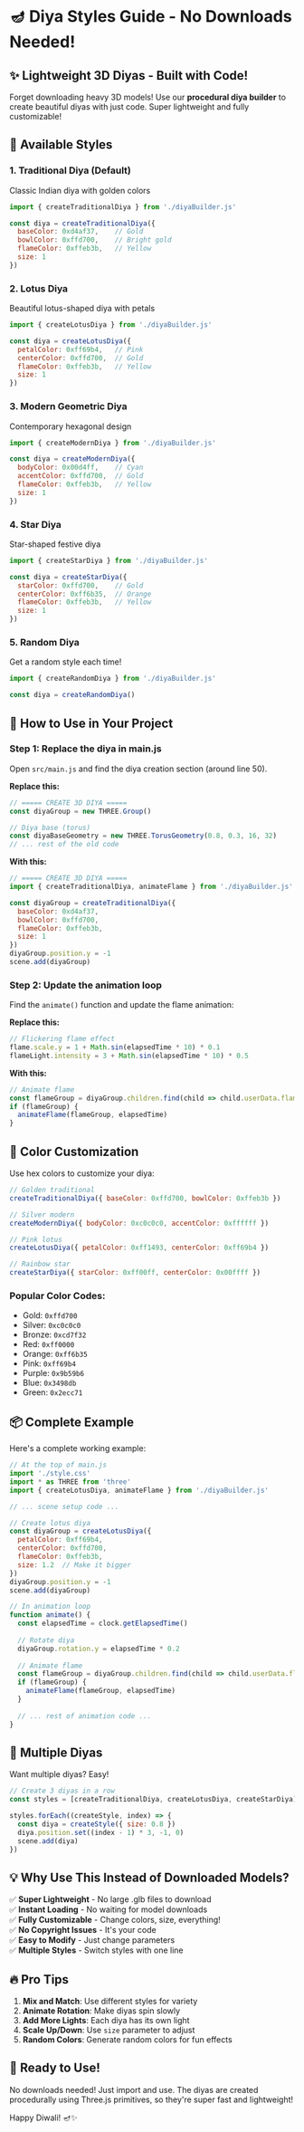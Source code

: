 # 🪔 Diya Styles Guide - No Downloads Needed!

## ✨ Lightweight 3D Diyas - Built with Code!

Forget downloading heavy 3D models! Use our **procedural diya builder** to create beautiful diyas with just code. Super lightweight and fully customizable!

## 🎨 Available Styles

### 1. Traditional Diya (Default)
Classic Indian diya with golden colors
```javascript
import { createTraditionalDiya } from './diyaBuilder.js'

const diya = createTraditionalDiya({
  baseColor: 0xd4af37,    // Gold
  bowlColor: 0xffd700,    // Bright gold
  flameColor: 0xffeb3b,   // Yellow
  size: 1
})
```

### 2. Lotus Diya
Beautiful lotus-shaped diya with petals
```javascript
import { createLotusDiya } from './diyaBuilder.js'

const diya = createLotusDiya({
  petalColor: 0xff69b4,   // Pink
  centerColor: 0xffd700,  // Gold
  flameColor: 0xffeb3b,   // Yellow
  size: 1
})
```

### 3. Modern Geometric Diya
Contemporary hexagonal design
```javascript
import { createModernDiya } from './diyaBuilder.js'

const diya = createModernDiya({
  bodyColor: 0x00d4ff,    // Cyan
  accentColor: 0xffd700,  // Gold
  flameColor: 0xffeb3b,   // Yellow
  size: 1
})
```

### 4. Star Diya
Star-shaped festive diya
```javascript
import { createStarDiya } from './diyaBuilder.js'

const diya = createStarDiya({
  starColor: 0xffd700,    // Gold
  centerColor: 0xff6b35,  // Orange
  flameColor: 0xffeb3b,   // Yellow
  size: 1
})
```

### 5. Random Diya
Get a random style each time!
```javascript
import { createRandomDiya } from './diyaBuilder.js'

const diya = createRandomDiya()
```

## 🚀 How to Use in Your Project

### Step 1: Replace the diya in main.js

Open `src/main.js` and find the diya creation section (around line 50).

**Replace this:**
```javascript
// ===== CREATE 3D DIYA =====
const diyaGroup = new THREE.Group()

// Diya base (torus)
const diyaBaseGeometry = new THREE.TorusGeometry(0.8, 0.3, 16, 32)
// ... rest of the old code
```

**With this:**
```javascript
// ===== CREATE 3D DIYA =====
import { createTraditionalDiya, animateFlame } from './diyaBuilder.js'

const diyaGroup = createTraditionalDiya({
  baseColor: 0xd4af37,
  bowlColor: 0xffd700,
  flameColor: 0xffeb3b,
  size: 1
})
diyaGroup.position.y = -1
scene.add(diyaGroup)
```

### Step 2: Update the animation loop

Find the `animate()` function and update the flame animation:

**Replace this:**
```javascript
// Flickering flame effect
flame.scale.y = 1 + Math.sin(elapsedTime * 10) * 0.1
flameLight.intensity = 3 + Math.sin(elapsedTime * 10) * 0.5
```

**With this:**
```javascript
// Animate flame
const flameGroup = diyaGroup.children.find(child => child.userData.flame)
if (flameGroup) {
  animateFlame(flameGroup, elapsedTime)
}
```

## 🎨 Color Customization

Use hex colors to customize your diya:

```javascript
// Golden traditional
createTraditionalDiya({ baseColor: 0xffd700, bowlColor: 0xffeb3b })

// Silver modern
createModernDiya({ bodyColor: 0xc0c0c0, accentColor: 0xffffff })

// Pink lotus
createLotusDiya({ petalColor: 0xff1493, centerColor: 0xff69b4 })

// Rainbow star
createStarDiya({ starColor: 0xff00ff, centerColor: 0x00ffff })
```

### Popular Color Codes:
- Gold: `0xffd700`
- Silver: `0xc0c0c0`
- Bronze: `0xcd7f32`
- Red: `0xff0000`
- Orange: `0xff6b35`
- Pink: `0xff69b4`
- Purple: `0x9b59b6`
- Blue: `0x3498db`
- Green: `0x2ecc71`

## 📦 Complete Example

Here's a complete working example:

```javascript
// At the top of main.js
import './style.css'
import * as THREE from 'three'
import { createLotusDiya, animateFlame } from './diyaBuilder.js'

// ... scene setup code ...

// Create lotus diya
const diyaGroup = createLotusDiya({
  petalColor: 0xff69b4,
  centerColor: 0xffd700,
  flameColor: 0xffeb3b,
  size: 1.2  // Make it bigger
})
diyaGroup.position.y = -1
scene.add(diyaGroup)

// In animation loop
function animate() {
  const elapsedTime = clock.getElapsedTime()
  
  // Rotate diya
  diyaGroup.rotation.y = elapsedTime * 0.2
  
  // Animate flame
  const flameGroup = diyaGroup.children.find(child => child.userData.flame)
  if (flameGroup) {
    animateFlame(flameGroup, elapsedTime)
  }
  
  // ... rest of animation code ...
}
```

## 🎯 Multiple Diyas

Want multiple diyas? Easy!

```javascript
// Create 3 diyas in a row
const styles = [createTraditionalDiya, createLotusDiya, createStarDiya]

styles.forEach((createStyle, index) => {
  const diya = createStyle({ size: 0.8 })
  diya.position.set((index - 1) * 3, -1, 0)
  scene.add(diya)
})
```

## 💡 Why Use This Instead of Downloaded Models?

✅ **Super Lightweight** - No large .glb files to download  
✅ **Instant Loading** - No waiting for model downloads  
✅ **Fully Customizable** - Change colors, size, everything!  
✅ **No Copyright Issues** - It's your code  
✅ **Easy to Modify** - Just change parameters  
✅ **Multiple Styles** - Switch styles with one line  

## 🔥 Pro Tips

1. **Mix and Match**: Use different styles for variety
2. **Animate Rotation**: Make diyas spin slowly
3. **Add More Lights**: Each diya has its own light
4. **Scale Up/Down**: Use `size` parameter to adjust
5. **Random Colors**: Generate random colors for fun effects

## 🎊 Ready to Use!

No downloads needed! Just import and use. The diyas are created procedurally using Three.js primitives, so they're super fast and lightweight!

Happy Diwali! 🪔✨
